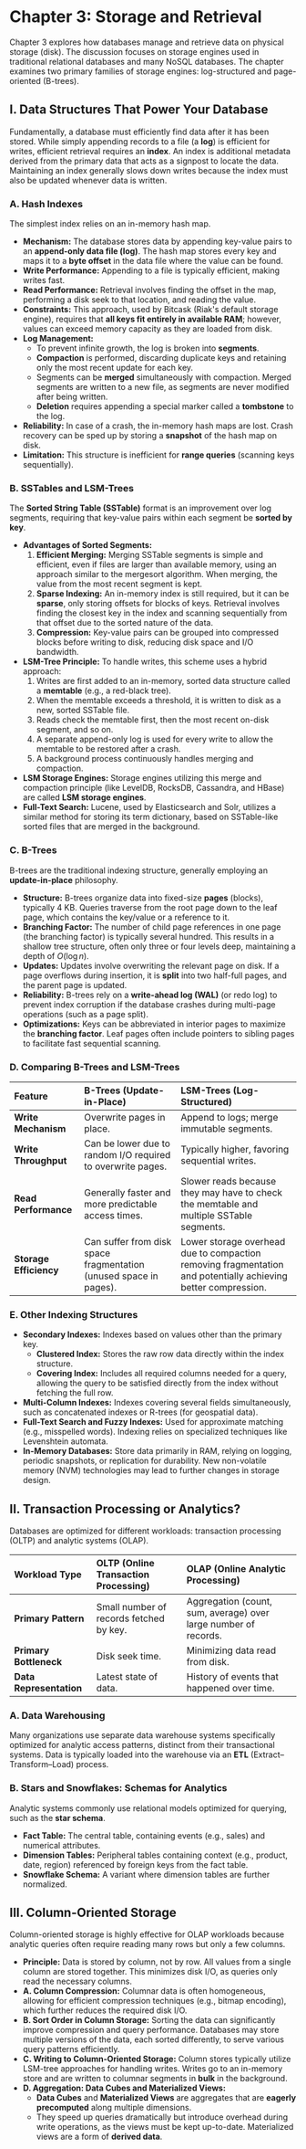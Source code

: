 # Chapter 3: Storage and Retrieval

Chapter 3 explores how databases manage and retrieve data on physical storage (disk). The discussion focuses on storage engines used in traditional relational databases and many NoSQL databases. The chapter examines two primary families of storage engines: log-structured and page-oriented (B-trees).

## I. Data Structures That Power Your Database

Fundamentally, a database must efficiently find data after it has been stored. While simply appending records to a file (a **log**) is efficient for writes, efficient retrieval requires an **index**. An index is additional metadata derived from the primary data that acts as a signpost to locate the data. Maintaining an index generally slows down writes because the index must also be updated whenever data is written.

### A. Hash Indexes

The simplest index relies on an in-memory hash map.

*   **Mechanism:** The database stores data by appending key-value pairs to an **append-only data file (log)**. The hash map stores every key and maps it to a **byte offset** in the data file where the value can be found.
*   **Write Performance:** Appending to a file is typically efficient, making writes fast.
*   **Read Performance:** Retrieval involves finding the offset in the map, performing a disk seek to that location, and reading the value.
*   **Constraints:** This approach, used by Bitcask (Riak's default storage engine), requires that **all keys fit entirely in available RAM**; however, values can exceed memory capacity as they are loaded from disk.
*   **Log Management:**
    *   To prevent infinite growth, the log is broken into **segments**.
    *   **Compaction** is performed, discarding duplicate keys and retaining only the most recent update for each key.
    *   Segments can be **merged** simultaneously with compaction. Merged segments are written to a new file, as segments are never modified after being written.
    *   **Deletion** requires appending a special marker called a **tombstone** to the log.
*   **Reliability:** In case of a crash, the in-memory hash maps are lost. Crash recovery can be sped up by storing a **snapshot** of the hash map on disk.
*   **Limitation:** This structure is inefficient for **range queries** (scanning keys sequentially).

### B. SSTables and LSM-Trees

The **Sorted String Table (SSTable)** format is an improvement over log segments, requiring that key-value pairs within each segment be **sorted by key**.

*   **Advantages of Sorted Segments:**
    1.  **Efficient Merging:** Merging SSTable segments is simple and efficient, even if files are larger than available memory, using an approach similar to the mergesort algorithm. When merging, the value from the most recent segment is kept.
    2.  **Sparse Indexing:** An in-memory index is still required, but it can be **sparse**, only storing offsets for blocks of keys. Retrieval involves finding the closest key in the index and scanning sequentially from that offset due to the sorted nature of the data.
    3.  **Compression:** Key-value pairs can be grouped into compressed blocks before writing to disk, reducing disk space and I/O bandwidth.
*   **LSM-Tree Principle:** To handle writes, this scheme uses a hybrid approach:
    1.  Writes are first added to an in-memory, sorted data structure called a **memtable** (e.g., a red-black tree).
    2.  When the memtable exceeds a threshold, it is written to disk as a new, sorted SSTable file.
    3.  Reads check the memtable first, then the most recent on-disk segment, and so on.
    4.  A separate append-only log is used for every write to allow the memtable to be restored after a crash.
    5.  A background process continuously handles merging and compaction.
*   **LSM Storage Engines:** Storage engines utilizing this merge and compaction principle (like LevelDB, RocksDB, Cassandra, and HBase) are called **LSM storage engines**.
*   **Full-Text Search:** Lucene, used by Elasticsearch and Solr, utilizes a similar method for storing its term dictionary, based on SSTable-like sorted files that are merged in the background.

### C. B-Trees

B-trees are the traditional indexing structure, generally employing an **update-in-place** philosophy.

*   **Structure:** B-trees organize data into fixed-size **pages** (blocks), typically 4 KB. Queries traverse from the root page down to the leaf page, which contains the key/value or a reference to it.
*   **Branching Factor:** The number of child page references in one page (the branching factor) is typically several hundred. This results in a shallow tree structure, often only three or four levels deep, maintaining a depth of $O(\log n)$.
*   **Updates:** Updates involve overwriting the relevant page on disk. If a page overflows during insertion, it is **split** into two half-full pages, and the parent page is updated.
*   **Reliability:** B-trees rely on a **write-ahead log (WAL)** (or redo log) to prevent index corruption if the database crashes during multi-page operations (such as a page split).
*   **Optimizations:** Keys can be abbreviated in interior pages to maximize the **branching factor**. Leaf pages often include pointers to sibling pages to facilitate fast sequential scanning.

### D. Comparing B-Trees and LSM-Trees

| Feature | B-Trees (Update-in-Place) | LSM-Trees (Log-Structured) |
| :--- | :--- | :--- |
| **Write Mechanism** | Overwrite pages in place. | Append to logs; merge immutable segments. |
| **Write Throughput** | Can be lower due to random I/O required to overwrite pages. | Typically higher, favoring sequential writes. |
| **Read Performance** | Generally faster and more predictable access times. | Slower reads because they may have to check the memtable and multiple SSTable segments. |
| **Storage Efficiency** | Can suffer from disk space fragmentation (unused space in pages). | Lower storage overhead due to compaction removing fragmentation and potentially achieving better compression. |

### E. Other Indexing Structures

*   **Secondary Indexes:** Indexes based on values other than the primary key.
    *   **Clustered Index:** Stores the raw row data directly within the index structure.
    *   **Covering Index:** Includes all required columns needed for a query, allowing the query to be satisfied directly from the index without fetching the full row.
*   **Multi-Column Indexes:** Indexes covering several fields simultaneously, such as concatenated indexes or R-trees (for geospatial data).
*   **Full-Text Search and Fuzzy Indexes:** Used for approximate matching (e.g., misspelled words). Indexing relies on specialized techniques like Levenshtein automata.
*   **In-Memory Databases:** Store data primarily in RAM, relying on logging, periodic snapshots, or replication for durability. New non-volatile memory (NVM) technologies may lead to further changes in storage design.

## II. Transaction Processing or Analytics?

Databases are optimized for different workloads: transaction processing (OLTP) and analytic systems (OLAP).

| Workload Type | OLTP (Online Transaction Processing) | OLAP (Online Analytic Processing) |
| :--- | :--- | :--- |
| **Primary Pattern** | Small number of records fetched by key. | Aggregation (count, sum, average) over large number of records. |
| **Primary Bottleneck** | Disk seek time. | Minimizing data read from disk. |
| **Data Representation** | Latest state of data. | History of events that happened over time. |

### A. Data Warehousing

Many organizations use separate data warehouse systems specifically optimized for analytic access patterns, distinct from their transactional systems. Data is typically loaded into the warehouse via an **ETL** (Extract–Transform–Load) process.

### B. Stars and Snowflakes: Schemas for Analytics

Analytic systems commonly use relational models optimized for querying, such as the **star schema**.

*   **Fact Table:** The central table, containing events (e.g., sales) and numerical attributes.
*   **Dimension Tables:** Peripheral tables containing context (e.g., product, date, region) referenced by foreign keys from the fact table.
*   **Snowflake Schema:** A variant where dimension tables are further normalized.

## III. Column-Oriented Storage

Column-oriented storage is highly effective for OLAP workloads because analytic queries often require reading many rows but only a few columns.

*   **Principle:** Data is stored by column, not by row. All values from a single column are stored together. This minimizes disk I/O, as queries only read the necessary columns.
*   **A. Column Compression:** Columnar data is often homogeneous, allowing for efficient compression techniques (e.g., bitmap encoding), which further reduces the required disk I/O.
*   **B. Sort Order in Column Storage:** Sorting the data can significantly improve compression and query performance. Databases may store multiple versions of the data, each sorted differently, to serve various query patterns efficiently.
*   **C. Writing to Column-Oriented Storage:** Column stores typically utilize LSM-tree approaches for handling writes. Writes go to an in-memory store and are written to columnar segments in **bulk** in the background.
*   **D. Aggregation: Data Cubes and Materialized Views:**
    *   **Data Cubes** and **Materialized Views** are aggregates that are **eagerly precomputed** along multiple dimensions.
    *   They speed up queries dramatically but introduce overhead during write operations, as the views must be kept up-to-date. Materialized views are a form of **derived data**.
